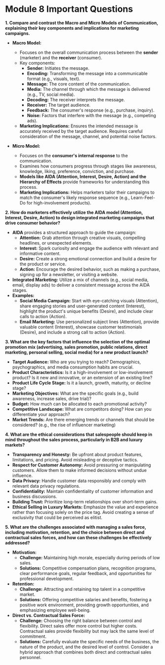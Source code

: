# Module 8 Important Questions

**1. Compare and contrast the Macro and Micro Models of Communication, explaining their key components and implications for marketing campaigns.**

* **Macro Model:**
    * Focuses on the overall communication process between the **sender** (marketer) and the **receiver** (consumer).
    * Key components:
        * **Sender:** Initiates the message.
        * **Encoding:** Transforming the message into a communicable format (e.g., visuals, text).
        * **Message:** The core content of the communication.
        * **Media:** The channel through which the message is delivered (e.g., TV, social media).
        * **Decoding:** The receiver interprets the message.
        * **Receiver:** The target audience.
        * **Feedback:** The consumer's response (e.g., purchase, inquiry).
        * **Noise:** Factors that interfere with the message (e.g., competing ads).
    * **Marketing Implications:** Ensures the intended message is accurately received by the target audience. Requires careful consideration of the message, channel, and potential noise factors.

* **Micro Model:**
    * Focuses on the **consumer's internal response** to the communication. 
    * Examines how consumers progress through stages like awareness, knowledge, liking, preference, conviction, and purchase.
    * **Models like AIDA (Attention, Interest, Desire, Action) and the Hierarchy of Effects** provide frameworks for understanding this process.
    * **Marketing Implications:** Helps marketers tailor their campaigns to match the consumer's likely response sequence (e.g., Learn-Feel-Do for high-involvement products).

**2. How do marketers effectively utilize the AIDA model (Attention, Interest, Desire, Action) to design integrated marketing campaigns that drive consumer behavior?**

* **AIDA** provides a structured approach to guide the campaign:
    * **Attention:** Grab attention through creative visuals, compelling headlines, or unexpected elements.
    * **Interest:** Spark curiosity and engage the audience with relevant and informative content.
    * **Desire:** Create a strong emotional connection and build a desire for the product or service.
    * **Action:** Encourage the desired behavior, such as making a purchase, signing up for a newsletter, or visiting a website.
* **Integrated Marketing:** Utilize a mix of channels (e.g., social media, email, display ads) to deliver a consistent message across the AIDA stages.
* **Examples:**
    * **Social Media Campaign:** Start with eye-catching visuals (Attention), share engaging stories and user-generated content (Interest), highlight the product's unique benefits (Desire), and include clear calls to action (Action).
    * **Email Marketing:** Use personalized subject lines (Attention), provide valuable content (Interest), showcase customer testimonials (Desire), and include a strong call to action (Action).

**3. What are the key factors that influence the selection of the optimal promotion mix (advertising, sales promotion, public relations, direct marketing, personal selling, social media) for a new product launch?**

* **Target Audience:** Who are you trying to reach? Demographics, psychographics, and media consumption habits are crucial.
* **Product Characteristics:** Is it a high-involvement or low-involvement product? Is it new and innovative, or an extension of an existing line?
* **Product Life Cycle Stage:** Is it a launch, growth, maturity, or decline stage? 
* **Marketing Objectives:** What are the specific goals (e.g., build awareness, increase sales, drive trial)?
* **Budget:** How much can be allocated to each promotional activity?
* **Competitive Landscape:** What are competitors doing? How can you differentiate your approach?
* **Market Trends:** Are there emerging trends or channels that should be considered? (e.g., the rise of influencer marketing)

**4. What are the ethical considerations that salespeople should keep in mind throughout the sales process, particularly in B2B and luxury markets?**

* **Transparency and Honesty:** Be upfront about product features, limitations, and pricing. Avoid misleading or deceptive tactics.
* **Respect for Customer Autonomy:** Avoid pressuring or manipulating customers. Allow them to make informed decisions without undue influence.
* **Data Privacy:** Handle customer data responsibly and comply with relevant data privacy regulations.
* **Confidentiality:** Maintain confidentiality of customer information and business discussions.
* **Building Trust:** Prioritize long-term relationships over short-term gains. 
* **Ethical Selling in Luxury Markets:** Emphasize the value and experience rather than focusing solely on the price tag. Avoid creating a sense of exclusivity that could be perceived as elitist.

**5. What are the challenges associated with managing a sales force, including motivation, retention, and the choice between direct and contractual sales forces, and how can these challenges be effectively addressed?**

* **Motivation:** 
    * **Challenge:** Maintaining high morale, especially during periods of low sales.
    * **Solutions:** Competitive compensation plans, recognition programs, clear performance goals, regular feedback, and opportunities for professional development.
* **Retention:**
    * **Challenge:** Attracting and retaining top talent in a competitive market.
    * **Solutions:** Offering competitive salaries and benefits, fostering a positive work environment, providing growth opportunities, and emphasizing employee well-being.
* **Direct vs. Contractual Sales Force:**
    * **Challenge:** Choosing the right balance between control and flexibility. Direct sales offer more control but higher costs. Contractual sales provide flexibility but may lack the same level of commitment.
    * **Solutions:** Carefully evaluate the specific needs of the business, the nature of the product, and the desired level of control. Consider a hybrid approach that combines both direct and contractual sales personnel.
